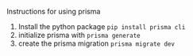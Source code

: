 
Instructions for using prisma

1. Install the python package
``
pip install prisma cli
``
2. initialize prisma with
``
prisma generate 
``
3. create the prisma migration
``
prisma migrate dev
``
